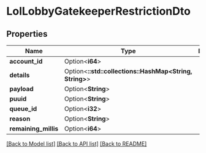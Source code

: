 # LolLobbyGatekeeperRestrictionDto

## Properties

Name | Type | Description | Notes
------------ | ------------- | ------------- | -------------
**account_id** | Option<**i64**> |  | [optional]
**details** | Option<**::std::collections::HashMap<String, String>**> |  | [optional]
**payload** | Option<**String**> |  | [optional]
**puuid** | Option<**String**> |  | [optional]
**queue_id** | Option<**i32**> |  | [optional]
**reason** | Option<**String**> |  | [optional]
**remaining_millis** | Option<**i64**> |  | [optional]

[[Back to Model list]](../README.md#documentation-for-models) [[Back to API list]](../README.md#documentation-for-api-endpoints) [[Back to README]](../README.md)


